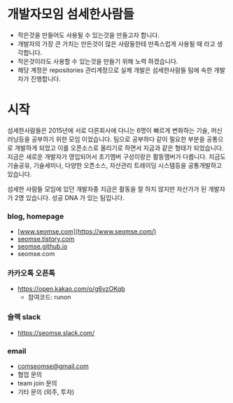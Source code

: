 # 개발자모임 섬세한사람들
- 작은것을 만들어도 사용될 수 있는것을 만들고자 합니다.
- 개발자의 가장 큰 가치는 만든것이 많은 사람들한테 만족스럽게 사용될 때 라고 생각합니다.
- 작은것이라도 사용할 수 있는것을 만들기 위해 노력 하겠습니다.
- 해당 계정은 repositories 관리계정으로 실제 개발은 섬세한사람들 팀에 속한 개발자가 진행합니다.

# 시작
섬세한사람들은 2015년에 서로 다른회사에 다니는 6명이 빠르게 변화하는 기술, 머신러닝등을 공부하기 위한 모임 이었습니다. 팀으로 공부하다 같이 필요한 부분을 공통으로 개발하게 되었고 이를 오픈소스로 올리기로 하면서 지금과 같은 형태가 되었습니다. 지금은 새로운 개발자가 영입되어서 초기맴버 구성이랑은 활동맴버가 다릅니다. 지금도 기술공유, 기술세미나, 다양한 오픈소스, 자산관리 트레이딩 시스템등을 공통개발하고 있습니다.

섬세한 사람들 모임에 있던 개발자중 지금은 활동을 잘 하지 않지만 자산가가 된 개발자가 2명 있습니다. 성공 DNA 가 있는 팀입니다.

### blog, homepage
- [www.seomse.com](https://www.seomse.com/)
- [seomse.tistory.com](https://seomse.tistory.com/)
- [seomse.github.io](https://seomse.github.io/)
- seomse.com

### 카카오톡 오픈톡
 - https://open.kakao.com/o/g6vzOKqb
   - 참여코드: runon

### 슬랙 slack
- https://seomse.slack.com/

### email 
- comseomse@gmail.com
- 협업 문의
- team join 문의
- 기타 문의 (외주, 투자)
